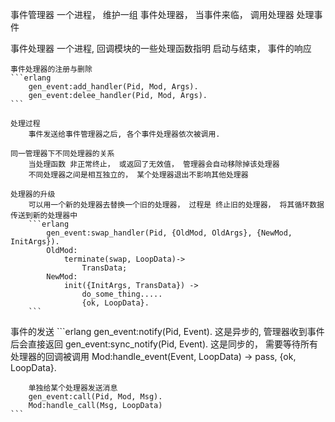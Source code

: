 事件管理器
    一个进程， 维护一组 事件处理器， 当事件来临， 调用处理器 处理事件

事件处理器
    一个进程, 回调模块的一些处理函数指明 启动与结束， 事件的响应

    事件处理器的注册与删除
    ```erlang
        gen_event:add_handler(Pid, Mod, Args).
        gen_event:delee_handler(Pid, Mod, Args).
    ```

    处理过程
        事件发送给事件管理器之后, 各个事件处理器依次被调用.

    同一管理器下不同处理器的关系
        当处理函数 非正常终止， 或返回了无效值， 管理器会自动移除掉该处理器
        不同处理器之间是相互独立的， 某个处理器退出不影响其他处理器

    处理器的升级
        可以用一个新的处理器去替换一个旧的处理器， 过程是 终止旧的处理器， 将其循环数据传送到新的处理器中
        ```erlang
            gen_event:swap_handler(Pid, {OldMod, OldArgs}, {NewMod, InitArgs}).
            OldMod:
                terminate(swap, LoopData)->
                    TransData;
            NewMod:
                init({InitArgs, TransData}) ->
                    do_some_thing.....
                    {ok, LoopData}.
        ```

事件的发送
    ```erlang
        gen_event:notify(Pid, Event). 这是异步的, 管理器收到事件后会直接返回
        gen_event:sync_notify(Pid, Event). 这是同步的， 需要等待所有处理器的回调被调用
        Mod:handle_event(Event, LoopData) ->
            pass,
            {ok, LoopData}.

        单独给某个处理器发送消息
        gen_event:call(Pid, Mod, Msg).
        Mod:handle_call(Msg, LoopData)
    ```

